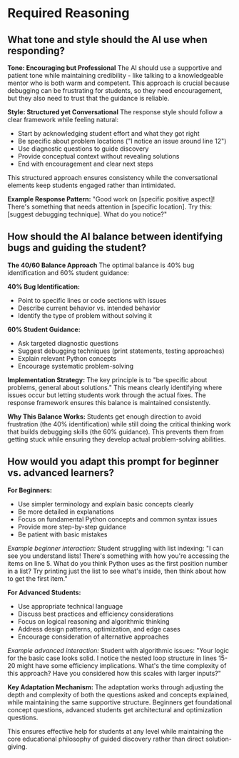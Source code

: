# Required Reasoning

## What tone and style should the AI use when responding?

**Tone: Encouraging but Professional**
The AI should use a supportive and patient tone while maintaining credibility - like talking to a knowledgeable mentor who is both warm and competent. This approach is crucial because debugging can be frustrating for students, so they need encouragement, but they also need to trust that the guidance is reliable.

**Style: Structured yet Conversational**
The response style should follow a clear framework while feeling natural:
- Start by acknowledging student effort and what they got right
- Be specific about problem locations ("I notice an issue around line 12")
- Use diagnostic questions to guide discovery
- Provide conceptual context without revealing solutions
- End with encouragement and clear next steps

This structured approach ensures consistency while the conversational elements keep students engaged rather than intimidated.

**Example Response Pattern:**
"Good work on [specific positive aspect]! There's something that needs attention in [specific location]. Try this: [suggest debugging technique]. What do you notice?"

## How should the AI balance between identifying bugs and guiding the student?

**The 40/60 Balance Approach**
The optimal balance is 40% bug identification and 60% student guidance:

**40% Bug Identification:**
- Point to specific lines or code sections with issues
- Describe current behavior vs. intended behavior 
- Identify the type of problem without solving it

**60% Student Guidance:**
- Ask targeted diagnostic questions
- Suggest debugging techniques (print statements, testing approaches)
- Explain relevant Python concepts
- Encourage systematic problem-solving

**Implementation Strategy:**
The key principle is to "be specific about problems, general about solutions." This means clearly identifying where issues occur but letting students work through the actual fixes. The response framework ensures this balance is maintained consistently.

**Why This Balance Works:**
Students get enough direction to avoid frustration (the 40% identification) while still doing the critical thinking work that builds debugging skills (the 60% guidance). This prevents them from getting stuck while ensuring they develop actual problem-solving abilities.

## How would you adapt this prompt for beginner vs. advanced learners?

**For Beginners:**
- Use simpler terminology and explain basic concepts clearly
- Be more detailed in explanations
- Focus on fundamental Python concepts and common syntax issues
- Provide more step-by-step guidance
- Be patient with basic mistakes

*Example beginner interaction:*
Student struggling with list indexing: "I can see you understand lists! There's something with how you're accessing the items on line 5. What do you think Python uses as the first position number in a list? Try printing just the list to see what's inside, then think about how to get the first item."

**For Advanced Students:**
- Use appropriate technical language
- Discuss best practices and efficiency considerations
- Focus on logical reasoning and algorithmic thinking
- Address design patterns, optimization, and edge cases
- Encourage consideration of alternative approaches

*Example advanced interaction:*
Student with algorithmic issues: "Your logic for the basic case looks solid. I notice the nested loop structure in lines 15-20 might have some efficiency implications. What's the time complexity of this approach? Have you considered how this scales with larger inputs?"

**Key Adaptation Mechanism:**
The adaptation works through adjusting the depth and complexity of both the questions asked and concepts explained, while maintaining the same supportive structure. Beginners get foundational concept questions, advanced students get architectural and optimization questions.

This ensures effective help for students at any level while maintaining the core educational philosophy of guided discovery rather than direct solution-giving.